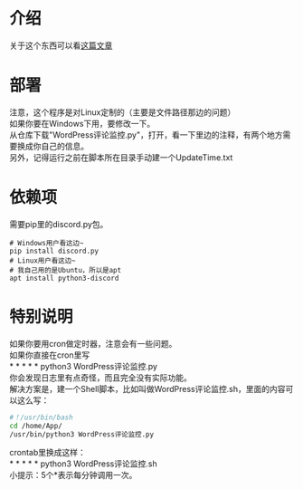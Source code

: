 # 介绍
关于这个东西可以看[这篇文章](https://www.thewhitedog9487.xyz/wp-admin/post.php?post=1197&action=edit)

# 部署
注意，这个程序是对Linux定制的（主要是文件路径那边的问题）  
如果你要在Windows下用，要修改一下。  
从仓库下载"WordPress评论监控.py"，打开，看一下里边的注释，有两个地方需要换成你自己的信息。  
另外，记得运行之前在脚本所在目录手动建一个UpdateTime.txt  

# 依赖项
需要pip里的discord.py包。
```shell
# Windows用户看这边~
pip install discord.py
# Linux用户看这边~
# 我自己用的是Ubuntu，所以是apt
apt install python3-discord
```

# 特别说明
如果你要用cron做定时器，注意会有一些问题。  
如果你直接在cron里写  
\* \* \* \* \* python3 WordPress评论监控.py  
你会发现日志里有点奇怪，而且完全没有实际功能。  
解决方案是，建一个Shell脚本，比如叫做WordPress评论监控.sh，里面的内容可以这么写：
```bash
#！/usr/bin/bash
cd /home/App/
/usr/bin/python3 WordPress评论监控.py
```
crontab里换成这样：  
\* \* \* \* \* python3 WordPress评论监控.sh  
小提示：5个\*表示每分钟调用一次。  